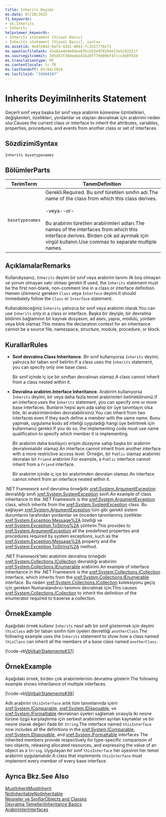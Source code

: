 ```yaml
---
title: Inherits Deyimi
ms.date: 07/20/2015
f1_keywords:
- vb.Inherits
- Inherits
helpviewer_keywords:
- Inherits statement [Visual Basic]
- Inherits statement [Visual Basic], syntax
ms.assetid: 9e6fe042-9af3-4341-8093-fc3537770cf2
ms.openlocfilehash: 43a8aa4e9e04ee035cb52e9f829de13e5c022217
ms.sourcegitcommit: 3d5d33f384eeba41b2dff79d096f47ccc8d8f03d
ms.translationtype: MT
ms.contentlocale: tr-TR
ms.lasthandoff: 05/04/2018
ms.locfileid: "33604347"
---
```

# <a name="inherits-statement"></a><span data-ttu-id="f6b3a-102">Inherits Deyimi</span><span class="sxs-lookup"><span data-stu-id="f6b3a-102">Inherits Statement</span></span>
<span data-ttu-id="f6b3a-103">Geçerli sınıf veya başka bir sınıf veya arabirim kümesine öznitelikleri, değişkenleri, özellikleri, yordamlar ve olayları devralmak için arabirimi neden olur.</span><span class="sxs-lookup"><span data-stu-id="f6b3a-103">Causes the current class or interface to inherit the attributes, variables, properties, procedures, and events from another class or set of interfaces.</span></span>  
  
## <a name="syntax"></a><span data-ttu-id="f6b3a-104">Sözdizimi</span><span class="sxs-lookup"><span data-stu-id="f6b3a-104">Syntax</span></span>  
  
```  
Inherits basetypenames  
```  
  
## <a name="parts"></a><span data-ttu-id="f6b3a-105">Bölümler</span><span class="sxs-lookup"><span data-stu-id="f6b3a-105">Parts</span></span>  
  
|<span data-ttu-id="f6b3a-106">Terim</span><span class="sxs-lookup"><span data-stu-id="f6b3a-106">Term</span></span>|<span data-ttu-id="f6b3a-107">Tanım</span><span class="sxs-lookup"><span data-stu-id="f6b3a-107">Definition</span></span>|  
|---|---|  
|`basetypenames`|<span data-ttu-id="f6b3a-108">Gerekli.</span><span class="sxs-lookup"><span data-stu-id="f6b3a-108">Required.</span></span> <span data-ttu-id="f6b3a-109">Bu sınıf türetilen sınıfın adı.</span><span class="sxs-lookup"><span data-stu-id="f6b3a-109">The name of the class from which this class derives.</span></span><br /><br /> <span data-ttu-id="f6b3a-110">-veya-</span><span class="sxs-lookup"><span data-stu-id="f6b3a-110">-or-</span></span><br /><br /> <span data-ttu-id="f6b3a-111">Bu arabirim türetilen arabirimleri adları.</span><span class="sxs-lookup"><span data-stu-id="f6b3a-111">The names of the interfaces from which this interface derives.</span></span> <span data-ttu-id="f6b3a-112">Birden çok ad ayırmak için virgül kullanın.</span><span class="sxs-lookup"><span data-stu-id="f6b3a-112">Use commas to separate multiple names.</span></span>|  
  
## <a name="remarks"></a><span data-ttu-id="f6b3a-113">Açıklamalar</span><span class="sxs-lookup"><span data-stu-id="f6b3a-113">Remarks</span></span>  
 <span data-ttu-id="f6b3a-114">Kullandıysanız, `Inherits` deyimi bir sınıf veya arabirim tanımı ilk boş olmayan ve yorum olmayan satır olması gerekir.</span><span class="sxs-lookup"><span data-stu-id="f6b3a-114">If used, the `Inherits` statement must be the first non-blank, non-comment line in a class or interface definition.</span></span> <span data-ttu-id="f6b3a-115">Hemen izlemeniz gereken `Class` veya `Interface` deyimi.</span><span class="sxs-lookup"><span data-stu-id="f6b3a-115">It should immediately follow the `Class` or `Interface` statement.</span></span>  
  
 <span data-ttu-id="f6b3a-116">Kullanabileceğiniz `Inherits` yalnızca bir sınıf veya arabirim olarak.</span><span class="sxs-lookup"><span data-stu-id="f6b3a-116">You can use `Inherits` only in a class or interface.</span></span> <span data-ttu-id="f6b3a-117">Başka bir deyişle, bir devralma bildirimi bağlamının bir kaynak dosyasını, ad alanı, yapısı, modülü, yordam veya blok olamaz.</span><span class="sxs-lookup"><span data-stu-id="f6b3a-117">This means the declaration context for an inheritance cannot be a source file, namespace, structure, module, procedure, or block.</span></span>  
  
## <a name="rules"></a><span data-ttu-id="f6b3a-118">Kurallar</span><span class="sxs-lookup"><span data-stu-id="f6b3a-118">Rules</span></span>  
  
-   <span data-ttu-id="f6b3a-119">**Sınıf devralma.**</span><span class="sxs-lookup"><span data-stu-id="f6b3a-119">**Class Inheritance.**</span></span> <span data-ttu-id="f6b3a-120">Bir sınıf kullanıyorsa `Inherits` deyimi, yalnızca bir taban sınıf belirtin.</span><span class="sxs-lookup"><span data-stu-id="f6b3a-120">If a class uses the `Inherits` statement, you can specify only one base class.</span></span>  
  
     <span data-ttu-id="f6b3a-121">Bir sınıf içinde iç içe bir sınıftan devralınan olamaz.</span><span class="sxs-lookup"><span data-stu-id="f6b3a-121">A class cannot inherit from a class nested within it.</span></span>  
  
-   <span data-ttu-id="f6b3a-122">**Devralma arabirim.**</span><span class="sxs-lookup"><span data-stu-id="f6b3a-122">**Interface Inheritance.**</span></span> <span data-ttu-id="f6b3a-123">Arabirim kullanıyorsa `Inherits` deyimi, bir veya daha fazla temel arabirimleri belirtebilirsiniz.</span><span class="sxs-lookup"><span data-stu-id="f6b3a-123">If an interface uses the `Inherits` statement, you can specify one or more base interfaces.</span></span> <span data-ttu-id="f6b3a-124">Bunların hepsi aynı ada sahip bir üye tanımlayın olsa bile, iki arabirimlerinden devralabilirsiniz.</span><span class="sxs-lookup"><span data-stu-id="f6b3a-124">You can inherit from two interfaces even if they each define a member with the same name.</span></span> <span data-ttu-id="f6b3a-125">Bunu yapmak, uygulama kodu ad niteliği uyguladığı hangi üye belirtmek için kullanmanız gerekir.</span><span class="sxs-lookup"><span data-stu-id="f6b3a-125">If you do so, the implementing code must use name qualification to specify which member it is implementing.</span></span>  
  
     <span data-ttu-id="f6b3a-126">Bir arabirim daha kısıtlayıcı erişim düzeyine sahip başka bir arabirim devralınmalıdır olamaz.</span><span class="sxs-lookup"><span data-stu-id="f6b3a-126">An interface cannot inherit from another interface with a more restrictive access level.</span></span> <span data-ttu-id="f6b3a-127">Örneğin, bir `Public` olamaz arabirimi devralan bir `Friend` arabirimi.</span><span class="sxs-lookup"><span data-stu-id="f6b3a-127">For example, a `Public` interface cannot inherit from a `Friend` interface.</span></span>  
  
     <span data-ttu-id="f6b3a-128">Bir arabirim içinde iç içe bir arabirimden devralan olamaz.</span><span class="sxs-lookup"><span data-stu-id="f6b3a-128">An interface cannot inherit from an interface nested within it.</span></span>  
  
 <span data-ttu-id="f6b3a-129">.NET Framework sınıf devralma örneğidir <xref:System.ArgumentException> devraldığı sınıfı <xref:System.SystemException> sınıfı.</span><span class="sxs-lookup"><span data-stu-id="f6b3a-129">An example of class inheritance in the .NET Framework is the <xref:System.ArgumentException> class, which inherits from the <xref:System.SystemException> class.</span></span> <span data-ttu-id="f6b3a-130">Bu sağlayan <xref:System.ArgumentException> tüm gibi gerekli sistem durumlarını tarafından yordamlar ve önceden tanımlanmış özellikler <xref:System.Exception.Message%2A> özelliği ve <xref:System.Exception.ToString%2A> yöntemi.</span><span class="sxs-lookup"><span data-stu-id="f6b3a-130">This provides to <xref:System.ArgumentException> all the predefined properties and procedures required by system exceptions, such as the <xref:System.Exception.Message%2A> property and the <xref:System.Exception.ToString%2A> method.</span></span>  
  
 <span data-ttu-id="f6b3a-131">.NET Framework'teki arabirimi devralma örneğidir <xref:System.Collections.ICollection> devraldığı arabirimi <xref:System.Collections.IEnumerable> arabirimi.</span><span class="sxs-lookup"><span data-stu-id="f6b3a-131">An example of interface inheritance in the .NET Framework is the <xref:System.Collections.ICollection> interface, which inherits from the <xref:System.Collections.IEnumerable> interface.</span></span> <span data-ttu-id="f6b3a-132">Bu neden <xref:System.Collections.ICollection> koleksiyonu geçiş için gereken Numaralandırıcı tanımını devralmak için.</span><span class="sxs-lookup"><span data-stu-id="f6b3a-132">This causes <xref:System.Collections.ICollection> to inherit the definition of the enumerator required to traverse a collection.</span></span>  
  
## <a name="example"></a><span data-ttu-id="f6b3a-133">Örnek</span><span class="sxs-lookup"><span data-stu-id="f6b3a-133">Example</span></span>  
 <span data-ttu-id="f6b3a-134">Aşağıdaki örnek kullanır `Inherits` nasıl adlı bir sınıf göstermek için deyimi `thisClass` adlı bir taban sınıfın tüm üyeleri devrettiği `anotherClass`.</span><span class="sxs-lookup"><span data-stu-id="f6b3a-134">The following example uses the `Inherits` statement to show how a class named `thisClass` can inherit all the members of a base class named `anotherClass`.</span></span>  
  
 [!code-vb[VbVbalrStatements#37](../../../visual-basic/language-reference/error-messages/codesnippet/VisualBasic/inherits-statement_1.vb)]  
  
## <a name="example"></a><span data-ttu-id="f6b3a-135">Örnek</span><span class="sxs-lookup"><span data-stu-id="f6b3a-135">Example</span></span>  
 <span data-ttu-id="f6b3a-136">Aşağıdaki örnek, birden çok arabirimlerinin devralma gösterir.</span><span class="sxs-lookup"><span data-stu-id="f6b3a-136">The following example shows inheritance of multiple interfaces.</span></span>  
  
 [!code-vb[VbVbalrStatements#38](../../../visual-basic/language-reference/error-messages/codesnippet/VisualBasic/inherits-statement_2.vb)]  
  
 <span data-ttu-id="f6b3a-137">Adlı arabirim `thisInterface` artık tüm tanımlarında içerir <xref:System.IComparable>, <xref:System.IDisposable>, ve <xref:System.IFormattable> devralınan üyeleri sağlamak sırasıyla iki nesne türüne özgü karşılaştırma için serbest arabirimleri ayrılan kaynaklar ve bir nesne olarak değeri ifade bir `String`.</span><span class="sxs-lookup"><span data-stu-id="f6b3a-137">The interface named `thisInterface` now includes all the definitions in the <xref:System.IComparable>, <xref:System.IDisposable>, and <xref:System.IFormattable> interfaces The inherited members provide respectively for type-specific comparison of two objects, releasing allocated resources, and expressing the value of an object as a `String`.</span></span> <span data-ttu-id="f6b3a-138">Uygulayan bir sınıf `thisInterface` her üyesinin her temel arabirimi uygulamalıdır.</span><span class="sxs-lookup"><span data-stu-id="f6b3a-138">A class that implements `thisInterface` must implement every member of every base interface.</span></span>  
  
## <a name="see-also"></a><span data-ttu-id="f6b3a-139">Ayrıca Bkz.</span><span class="sxs-lookup"><span data-stu-id="f6b3a-139">See Also</span></span>  
 [<span data-ttu-id="f6b3a-140">MustInherit</span><span class="sxs-lookup"><span data-stu-id="f6b3a-140">MustInherit</span></span>](../../../visual-basic/language-reference/modifiers/mustinherit.md)  
 [<span data-ttu-id="f6b3a-141">NotInheritable</span><span class="sxs-lookup"><span data-stu-id="f6b3a-141">NotInheritable</span></span>](../../../visual-basic/language-reference/modifiers/notinheritable.md)  
 [<span data-ttu-id="f6b3a-142">Nesneler ve Sınıflar</span><span class="sxs-lookup"><span data-stu-id="f6b3a-142">Objects and Classes</span></span>](../../../visual-basic/programming-guide/language-features/objects-and-classes/index.md)  
 [<span data-ttu-id="f6b3a-143">Devralma Temelleri</span><span class="sxs-lookup"><span data-stu-id="f6b3a-143">Inheritance Basics</span></span>](../../../visual-basic/programming-guide/language-features/objects-and-classes/inheritance-basics.md)  
 [<span data-ttu-id="f6b3a-144">Arabirimler</span><span class="sxs-lookup"><span data-stu-id="f6b3a-144">Interfaces</span></span>](../../../visual-basic/programming-guide/language-features/interfaces/index.md)
